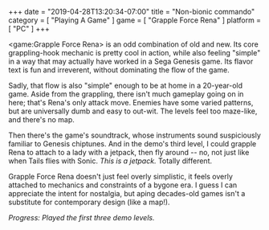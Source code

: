 +++
date = "2019-04-28T13:20:34-07:00"
title = "Non-bionic commando"
category = [ "Playing A Game" ]
game = [ "Grapple Force Rena" ]
platform = [ "PC" ]
+++

<game:Grapple Force Rena> is an odd combination of old and new.  Its core grappling-hook mechanic is pretty cool in action, while also feeling "simple" in a way that may actually have worked in a Sega Genesis game.  Its flavor text is fun and irreverent, without dominating the flow of the game.

Sadly, that flow is also "simple" enough to be at home in a 20-year-old game.  Aside from the grappling, there isn't much gameplay going on in here; that's Rena's only attack move.  Enemies have some varied patterns, but are universally dumb and easy to out-wit.  The levels feel too maze-like, and there's no map.

Then there's the game's soundtrack, whose instruments sound suspiciously familiar to Genesis chiptunes.  And in the demo's third level, I could grapple Rena to attach to a lady with a jetpack, then fly around -- no, not just like when Tails flies with Sonic.  <i>This is a jetpack.</i>  Totally different.

Grapple Force Rena doesn't just feel overly simplistic, it feels overly attached to mechanics and constraints of a bygone era.  I guess I can appreciate the intent for nostalgia, but aping decades-old games isn't a substitute for contemporary design (like a map!).

<i>Progress: Played the first three demo levels.</i>
